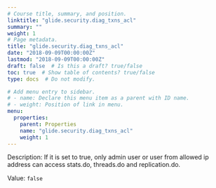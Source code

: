 ```yaml
---
# Course title, summary, and position.
linktitle: "glide.security.diag_txns_acl"
summary: ""
weight: 1
# Page metadata.
title: "glide.security.diag_txns_acl"
date: "2018-09-09T00:00:00Z"
lastmod: "2018-09-09T00:00:00Z"
draft: false  # Is this a draft? true/false
toc: true  # Show table of contents? true/false
type: docs  # Do not modify.

# Add menu entry to sidebar.
# - name: Declare this menu item as a parent with ID name.
# - weight: Position of link in menu.
menu:
  properties:
    parent: Properties
    name: "glide.security.diag_txns_acl"
    weight: 1
---
```


Description: If it is set to true,  only admin user or user from allowed ip address can access stats.do, threads.do and replication.do.


Value: `false`
